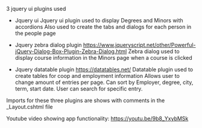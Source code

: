 3 jquery ui plugins used

- Jquery ui
Jquery ui plugin used to display Degrees and Minors with accordions
Also used to create the tabs and dialogs for each person in the people page

- Jquery zebra dialog plugin
https://www.jqueryscript.net/other/Powerful-jQuery-Dialog-Box-Plugin-Zebra-Dialog.html
Zebra dialog used to display course information in the Minors page when a course is clicked

- Jquery datatable plugin
https://datatables.net/
Datatable plugin used to create tables for coop and employment information
Allows user to change amount of entries per page.
Can sort by Employer, degree, city, term, start date.
User can search for specific entry.

Imports for these three plugins are shows with comments in the _Layout.cshtml file

Youtube video showing app functionality: https://youtu.be/9b8_YxybMSk
